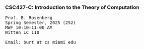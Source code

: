### CSC427-C: Introduction to the Theory of Computation 

<pre>
Prof. B. Rosenberg
Spring Semester, 2025 (252)
MWF 10:10–11:00 AM
Witten LC 110

Email: burt at cs miami edu 
</pre>
